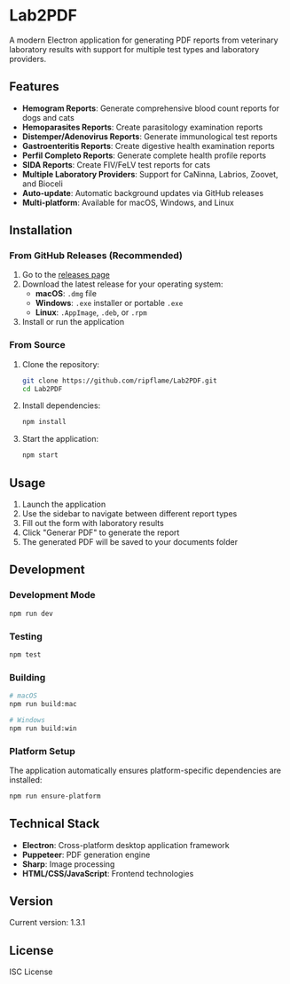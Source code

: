 # Lab2PDF

A modern Electron application for generating PDF reports from veterinary laboratory results with support for multiple test types and laboratory providers.

## Features

- **Hemogram Reports**: Generate comprehensive blood count reports for dogs and cats
- **Hemoparasites Reports**: Create parasitology examination reports
- **Distemper/Adenovirus Reports**: Generate immunological test reports
- **Gastroenteritis Reports**: Create digestive health examination reports
- **Perfil Completo Reports**: Generate complete health profile reports
- **SIDA Reports**: Create FIV/FeLV test reports for cats
- **Multiple Laboratory Providers**: Support for CaNinna, Labrios, Zoovet, and Bioceli
- **Auto-update**: Automatic background updates via GitHub releases
- **Multi-platform**: Available for macOS, Windows, and Linux

## Installation

### From GitHub Releases (Recommended)

1. Go to the [releases page](https://github.com/ripflame/Lab2PDF/releases)
2. Download the latest release for your operating system:
   - **macOS**: `.dmg` file
   - **Windows**: `.exe` installer or portable `.exe`
   - **Linux**: `.AppImage`, `.deb`, or `.rpm`
3. Install or run the application

### From Source

1. Clone the repository:
   ```bash
   git clone https://github.com/ripflame/Lab2PDF.git
   cd Lab2PDF
   ```
2. Install dependencies:
   ```bash
   npm install
   ```
3. Start the application:
   ```bash
   npm start
   ```

## Usage

1. Launch the application
2. Use the sidebar to navigate between different report types
3. Fill out the form with laboratory results
4. Click "Generar PDF" to generate the report
5. The generated PDF will be saved to your documents folder

## Development

### Development Mode
```bash
npm run dev
```

### Testing
```bash
npm test
```

### Building
```bash
# macOS
npm run build:mac

# Windows
npm run build:win
```

### Platform Setup
The application automatically ensures platform-specific dependencies are installed:
```bash
npm run ensure-platform
```

## Technical Stack

- **Electron**: Cross-platform desktop application framework
- **Puppeteer**: PDF generation engine
- **Sharp**: Image processing
- **HTML/CSS/JavaScript**: Frontend technologies

## Version

Current version: 1.3.1

## License

ISC License
